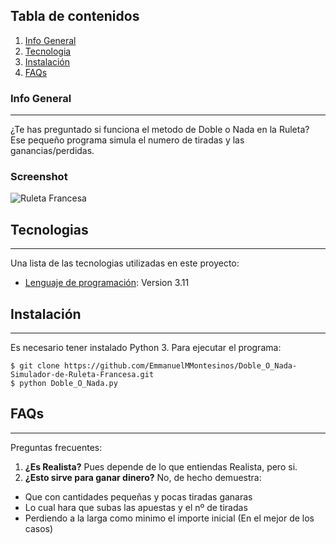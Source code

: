 ## Tabla de contenidos
1. [Info General](#info-general)
2. [Tecnologia](#tecnologia)
3. [Instalación](#instalación)
4. [FAQs](#faqs)
### Info General
***
¿Te has preguntado si funciona el metodo de Doble o Nada en la Ruleta?
Ese pequeño programa simula el numero de tiradas y las ganancias/perdidas.
### Screenshot
![Ruleta Francesa](https://cdn20.pamono.com/p/z/2/2/226702_zaa3kmdypu/ruleta-francesa-a-os-20-imagen-5.jpg)
## Tecnologias
***
Una lista de las tecnologias utilizadas en este proyecto:
* [Lenguaje de programación](https://www.python.org/): Version 3.11

## Instalación
***
Es necesario tener instalado Python 3.
Para ejecutar el programa:
```
$ git clone https://github.com/EmmanuelMMontesinos/Doble_O_Nada-Simulador-de-Ruleta-Francesa.git
$ python Doble_O_Nada.py
```

## FAQs
***
Preguntas frecuentes:
1. **¿Es Realista?**
Pues depende de lo que entiendas Realista, pero si. 
2. __¿Esto sirve para ganar dinero?__ 
No, de hecho demuestra:
* Que con cantidades pequeñas y pocas tiradas ganaras
* Lo cual hara que subas las apuestas y el nº de tiradas
* Perdiendo a la larga como minimo el importe inicial (En el mejor de los casos)
